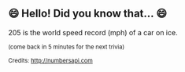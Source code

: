 ## 😄 Hello! Did you know that... 😄
205 is the world speed record (mph) of a car on ice.

<sup>(come back in 5 minutes for the next trivia)</sup>


<sup>Credits: http://numbersapi.com</sup>

